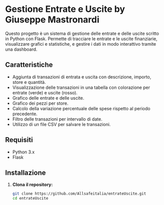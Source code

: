 # Gestione Entrate e Uscite by Giuseppe Mastronardi

Questo progetto è un sistema di gestione delle entrate e delle uscite scritto in Python con Flask. Permette di tracciare le entrate e le uscite finanziarie, visualizzare grafici e statistiche, e gestire i dati in modo interattivo tramite una dashboard.

## Caratteristiche

- Aggiunta di transazioni di entrata e uscita con descrizione, importo, store e quantità.
- Visualizzazione delle transazioni in una tabella con colorazione per entrate (verde) e uscite (rosso).
- Grafico delle entrate e delle uscite.
- Grafico dei pezzi per store.
- Calcolo della variazione percentuale delle spese rispetto al periodo precedente.
- Filtro delle transazioni per intervallo di date.
- Utilizzo di un file CSV per salvare le transazioni.

## Requisiti

- Python 3.x
- Flask

## Installazione

1. **Clona il repository:**

   ```sh
   git clone https://github.com/Allsafeitalia/entrateUscite.git
   cd entrateUscite

